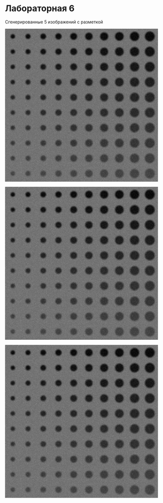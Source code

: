 # Лабораторная 6

Сгенерированные 5 изображений с разметкой

![1](Lab04img01.jpeg)

![2](Lab04img01.jpeg)

![3](Lab04img01.jpeg)